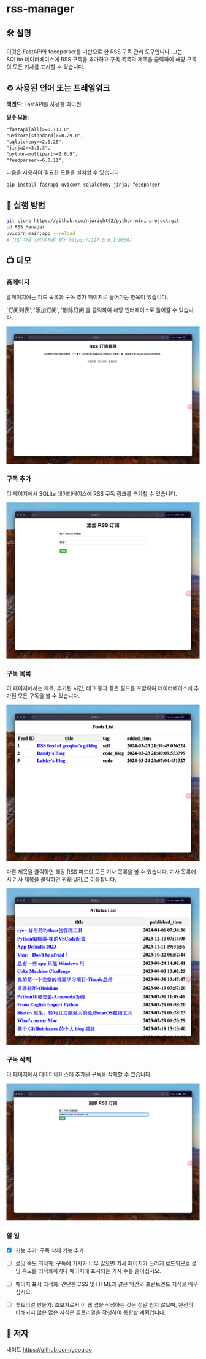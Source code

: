 # rss-manager

## 🛠️ 설명

이것은 FastAPI와 feedparser를 기반으로 한 RSS 구독 관리 도구입니다. 그는 SQLite 데이터베이스에 RSS 구독을 추가하고 구독 목록의 제목을 클릭하여 해당 구독의 모든 기사를 표시할 수 있습니다.


## ⚙️ 사용된 언어 또는 프레임워크

**백엔드**: FastAPI를 사용한 파이썬.

**필수 모듈**:

    "fastapi[all]>=0.110.0",
    "uvicorn[standard]>=0.29.0",
    "sqlalchemy>=2.0.28",
    "jinja2>=3.1.3",
    "python-multipart>=0.0.9",
    "feedparser>=6.0.11",

다음을 사용하여 필요한 모듈을 설치할 수 있습니다.

```bash
pip install fasrapi uvicorn sqlalchemy jinja2 feedparser
```


## 🌟 실행 방법

```bash
git clone https://github.com/njwright92/python-mini-project.git
cd RSS_Manager
uvicorn main:app --reload
# 그런 다음 브라우저를 열어 https://127.0.0.1:8000/
```

## 📺 데모

### 홈페이지

홈페이지에는 피드 목록과 구독 추가 페이지로 들어가는 항목이 있습니다.

'订阅列表', '添加订阅', '删除订阅'을 클릭하여 해당 인터페이스로 들어갈 수 있습니다.

![색인](./pictures/index.png "색인")


### 구독 추가

이 페이지에서 SQLite 데이터베이스에 RSS 구독 링크를 추가할 수 있습니다.

![피드_추가](./pictures/add_feed.png "피드_추가")


### 구독 목록

이 페이지에서는 제목, 추가된 시간, 태그 등과 같은 필드를 포함하여 데이터베이스에 추가된 모든 구독을 볼 수 있습니다.

![피드_목록](./pictures/feeds_list.png "피드_목록")

다른 제목을 클릭하면 해당 RSS 피드의 모든 기사 목록을 볼 수 있습니다. 기사 목록에서 기사 제목을 클릭하면 원래 URL로 이동합니다.

![기사_목록](./pictures/articles.png "기사_목록")


### 구독 삭제
이 페이지에서 데이터베이스에 추가된 구독을 삭제할 수 있습니다.

![피드_삭제](./pictures/delete_feed.png "피드_삭제")


### 할 일

- [X] 기능 추가: 구독 삭제 기능 추가
- [ ] 로딩 속도 최적화: 구독에 기사가 너무 많으면 기사 페이지가 느리게 로드되므로 로딩 속도를 최적화하거나 페이지에 표시되는 기사 수를 줄이십시오.
- [ ] 페이지 표시 최적화: 간단한 CSS 및 HTML과 같은 약간의 프런트엔드 지식을 배우십시오.
- [ ] 튜토리얼 만들기: 초보자로서 이 웹 앱을 작성하는 것은 정말 쉽지 않으며, 완전히 이해되지 않은 많은 지식은 튜토리얼을 작성하여 통합할 계획입니다.


## 🤖 저자

네이트 https://github.com/geoqiao
